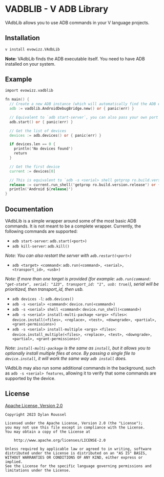 # VADBLIB - V ADB Library
VAdbLib allows you to use ADB commands in your V language projects.

## Installation
```bash
v install evowizz.VAdbLib
```

**Note:** VAdbLib finds the ADB executable itself. You need to have ADB installed on your system.

## Example
```v
import evowizz.vadblib

fn main() {
  // Create a new ADB instance (which will automatically find the ADB executable)
  adb := vadblib.AndroidDebugBridge.new() or { panic(err) }

  // Equivalent to `adb start-server`, you can also pass your own port
  adb.start() or { panic(err) }

  // Get the list of devices
  devices := adb.devices() or { panic(err) }

  if devices.len == 0 {
    println('No devices found')
    return
  }

  // Get the first device
  current := devices[0]

  // This is equivalent to `adb -s <serial> shell getprop ro.build.version.release`
  release := current.run_shell('getprop ro.build.version.release') or { panic(err) }
  println('Android ${release}')
}
```

## Documentation
VAdbLib is a simple wrapper around some of the most basic ADB commands. It is not meant to be a complete wrapper. Currently, the following commands are supported:

- `adb start-server`: `adb.start(<port>)`
- `adb kill-server`: `adb.kill()`

_Note: You can also restart the server with `adb.restart(<port>)`_

- `adb <target> <command>`: `adb.run(<command>, <serial>, <transport_id>, <usb>)`

_Note: If more than one target is provided (for example: `adb.run(command: "get-state", serial: "123", transport_id: "1", usb: true)`), serial will be prioritized, then transport_id, then usb._

- `adb devices -l`: `adb.devices()`
- `adb -s <serial> <command>`: `device.run(<command>)`
- `adb -s <serial> shell <command>`: `device.run_shell(<command>)`
- `adb -s <serial> install-multi-package <args> <files>`: `device.install(<files>, <replace>, <test>, <downgrade>, <partial>, <grant-permissions>)`  
- `adb -s <serial> install-multiple <args> <files>`: `device.install_multiple(<files>, <replace>, <test>, <downgrade>, <partial>, <grant-permissions>)`

_Note: `install-multi-package` is the same as `install`, but it allows you to optionally install multiple files at once. By passing a single file to `device.install`, it will work the same way `adb install` does._

VAdbLib may also run some additional commands in the background, such as `adb -s <serial> features`, allowing it to verify that some commands are supported by the device.

## License

[Apache License, Version 2.0](LICENSE)
```
Copyright 2023 Dylan Roussel

Licensed under the Apache License, Version 2.0 (the "License");
you may not use this file except in compliance with the License.
You may obtain a copy of the License at

    http://www.apache.org/licenses/LICENSE-2.0

Unless required by applicable law or agreed to in writing, software
distributed under the License is distributed on an "AS IS" BASIS,
WITHOUT WARRANTIES OR CONDITIONS OF ANY KIND, either express or implied.
See the License for the specific language governing permissions and
limitations under the License.
```